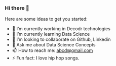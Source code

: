 ### Hi there 👋

Here are some ideas to get you started:

- 🔭 I’m currently working in Decodr technologies
- 🌱 I’m currently learning Data Science
- 👯 I’m looking to collaborate on Github, Linkedin
- 💬 Ask me about Data Science Concepts
- 📫 How to reach me: abcd@gmail.com
- ⚡ Fun fact: I love hip hop songs.
